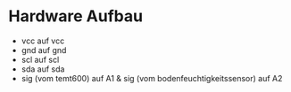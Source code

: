 # Hardware Aufbau

- vcc auf vcc 
- gnd auf gnd  
- scl auf scl  
- sda auf sda  
- sig (vom temt600) auf A1 & sig (vom bodenfeuchtigkeitssensor) auf A2